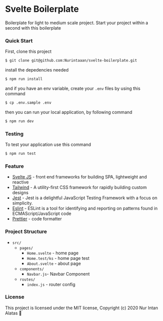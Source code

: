 # Svelte Boilerplate

Boilerplate for light to medium scale project. Start your project within a second with this boilerplate

### Quick Start
First, clone this project
```sh
$ git clone git@github.com:Nurintaaan/svelte-boilerplate.git
```
install the depedencies needed
```sh
$ npm run install
```
and if you have an env variable, create your `.env` files by using this command
```sh
$ cp .env.sample .env
```
then you can run your local application, by following command
```sh
$ npm run dev
```
### Testing

To test your application use this command
```sh
$ npm run test
```

### Feature

* [Svelte JS](https://svelte.dev/docs) - front end frameworks for building SPA, lightweight and reactive
* [Tailwind](https://tailwindcss.com/) - A utility-first CSS framework for rapidly building custom designs
* [Jest](https://jestjs.io/) - Jest is a delightful JavaScript Testing Framework with a focus on simplicity.
* [Eslint](https://eslint.org/docs/user-guide/getting-started) - ESLint is a tool for identifying and reporting on patterns found in ECMAScript/JavaScript code
* [Prettier](https://prettier.io/) - code formatter

### Project Structure
* `src/` 
    * `pages/`
        * `Home.svelte` - home page
        * `Home.test/ks` - home page test
        * `About.svelte` - about page
    * `components/`
        * `Navbar.js`- Navbar Component
    * `routes/`
        * `index.js` - router config 

### License
This project is licensed under the MIT license, Copyright (c) 2020 Nur Intan Alatas :gem: